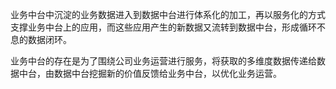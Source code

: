 业务中台中沉淀的业务数据进入到数据中台进行体系化的加工，再以服务化的方式支撑业务中台上的应用，而这些应用产生的新数据又流转到数据中台，形成循环不息的数据闭环。

业务中台的存在是为了围绕公司业务运营进行服务，将获取的多维度数据传递给数据中台，由数据中台挖掘新的价值反馈给业务中台，以优化业务运营。






